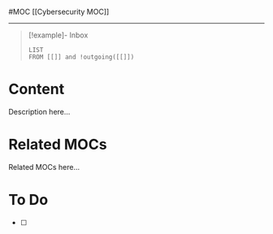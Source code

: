 #MOC
[[Cybersecurity MOC]]
- - -

> [!example]- Inbox
> ```dataview
> LIST
> FROM [[]] and !outgoing([[]])
> ```
# Content

Description here...

# Related MOCs

Related MOCs here...

# To Do

- [ ] 